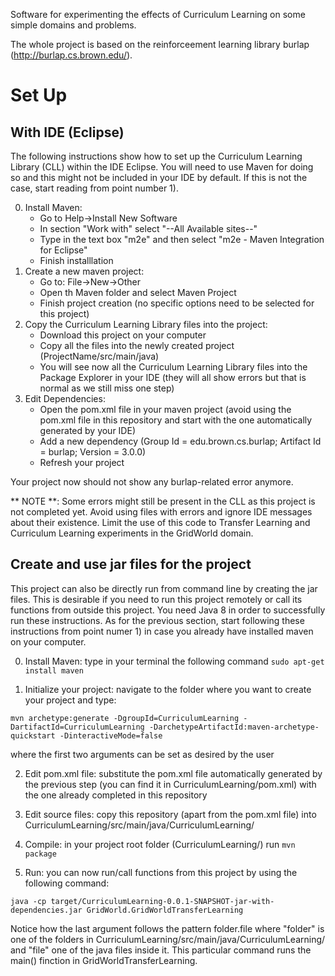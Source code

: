 Software for experimenting the effects of Curriculum Learning on some simple domains and problems.

The whole project is based on the reinforceement learning library burlap (http://burlap.cs.brown.edu/).

# Set Up

## With IDE (Eclipse)
The following instructions show how to set up the Curriculum Learning Library (CLL) within the IDE Eclipse. You will need to use Maven for doing so and this might not be included in your IDE by default. If this is not the case, start reading from point number 1).

0. Install Maven: 
    * Go to Help->Install New Software
    * In section "Work with" select "--All Available sites--"
    * Type in the text box "m2e" and then select "m2e - Maven Integration for Eclipse"
    * Finish installlation
1. Create a new maven project:
    * Go to: File->New->Other
    * Open th Maven folder and select Maven Project
    * Finish project creation (no specific options need to be selected for this project)
2. Copy the Curriculum Learning Library files into the project:
    * Download this project on your computer
    * Copy all the files into the newly created project (ProjectName/src/main/java)
    * You will see now all the Curriculum Learning Library files into the Package Explorer in your IDE (they will all show errors but that is normal as we still miss one step)
3. Edit Dependencies:
    * Open the pom.xml file in your maven project (avoid using the pom.xml file in this repository and start with the one automatically generated by your IDE)
    * Add a new dependency (Group Id = edu.brown.cs.burlap; Artifact Id = burlap; Version = 3.0.0)
    * Refresh your project

Your project now should not show any burlap-related error anymore.

** NOTE **: Some errors might still be present in the CLL as this project is not completed yet. Avoid using files with errors and ignore IDE messages about their existence. Limit the use of this code to Transfer Learning and Curriculum Learning experiments in the GridWorld domain.

## Create and use jar files for the project
This project can also be directly run from command line by creating the jar files. This is desirable if you need to run this project remotely or call its functions from outside this project. You need Java 8 in order to successfully run these instructions. As for the previous section, start following these instructions from point numer 1) in case you already have installed maven on your computer.

0. Install Maven: type in your terminal the following command `sudo apt-get install maven`

1. Initialize your project: navigate to the folder where you want to create your project and type:
```
mvn archetype:generate -DgroupId=CurriculumLearning -DartifactId=CurriculumLearning -DarchetypeArtifactId:maven-archetype-quickstart -DinteractiveMode=false
```
where the first two arguments can be set as desired by the user

2. Edit pom.xml file: substitute the pom.xml file automatically generated by the previous step (you can find it in CurriculumLearning/pom.xml) with the one already completed in this repository

3. Edit source files: copy this repository (apart from the pom.xml file) into CurriculumLearning/src/main/java/CurriculumLearning/

4. Compile: in your project root folder (CurriculumLearning/) run `mvn package`

5. Run: you can now run/call functions from this project by using the following command:
```
java -cp target/CurriculumLearning-0.0.1-SNAPSHOT-jar-with-dependencies.jar GridWorld.GridWorldTransferLearning
```
Notice how the last argument follows the pattern folder.file where "folder" is one of the folders in CurriculumLearning/src/main/java/CurriculumLearning/ and "file" one of the java files inside it. This particular command runs the main() finction in GridWorldTransferLearning.
